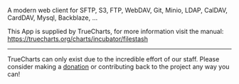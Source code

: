 A modern web client for SFTP, S3, FTP, WebDAV, Git, Minio, LDAP, CalDAV, CardDAV, Mysql, Backblaze, ...

This App is supplied by TrueCharts, for more information visit the manual: https://truecharts.org/charts/incubator/filestash

---

TrueCharts can only exist due to the incredible effort of our staff.
Please consider making a [donation](https://truecharts.org/docs/about/sponsor) or contributing back to the project any way you can!
